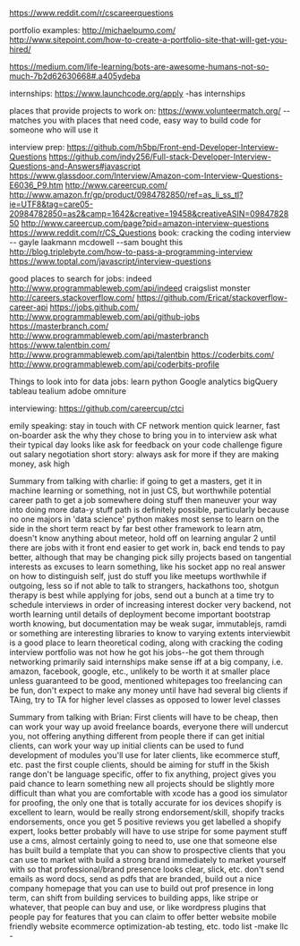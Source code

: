 https://www.reddit.com/r/cscareerquestions

portfolio examples:
http://michaelpumo.com/
http://www.sitepoint.com/how-to-create-a-portfolio-site-that-will-get-you-hired/


https://medium.com/life-learning/bots-are-awesome-humans-not-so-much-7b2d62630668#.a405ydeba

internships:
https://www.launchcode.org/apply    -has internships

places that provide projects to work on:
https://www.volunteermatch.org/     --matches you with places that need code, easy way to build code for someone who will use it

interview prep:
https://github.com/h5bp/Front-end-Developer-Interview-Questions 
https://github.com/indy256/Full-stack-Developer-Interview-Questions-and-Answers#javascript
https://www.glassdoor.com/Interview/Amazon-com-Interview-Questions-E6036_P9.htm
http://www.careercup.com/
http://www.amazon.fr/gp/product/0984782850/ref=as_li_ss_tl?ie=UTF8&tag=care05-20984782850=as2&camp=1642&creative=19458&creativeASIN=0984782850
http://www.careercup.com/page?pid=amazon-interview-questions
https://www.reddit.com/r/CS_Questions 
book: cracking the coding interview -- gayle laakmann mcdowell --sam bought this
http://blog.triplebyte.com/how-to-pass-a-programming-interview
https://www.toptal.com/javascript/interview-questions


good places to search for jobs:
indeed    http://www.programmableweb.com/api/indeed
craigslist
monster
http://careers.stackoverflow.com/    https://github.com/Ericat/stackoverflow-career-api
https://jobs.github.com/             http://www.programmableweb.com/api/github-jobs
https://masterbranch.com/            http://www.programmableweb.com/api/masterbranch
https://www.talentbin.com/           http://www.programmableweb.com/api/talentbin
https://coderbits.com/               http://www.programmableweb.com/api/coderbits-profile


Things to look into for data jobs:
  learn python
  Google analytics
  bigQuery
  tableau
  tealium
  adobe omniture


interviewing:
  https://github.com/careercup/ctci


emily speaking:
  stay in touch with CF network 
  mention quick learner, fast on-boarder
  ask the why they chose to bring you in to interview
  ask what their typical day looks like
  ask for feedback on your code challenge
  figure out salary negotiation
    short story: always ask for more
    if they are making money, ask high
  
Summary from talking with charlie:
  if going to get a masters, get it in machine learning or something, not in just CS, but worthwhile
  potential career path to get a job somewhere doing stuff then maneuver your way into doing more data-y stuff
  path is definitely possible, particularly because no one majors in 'data science'
  python makes most sense to learn on the side in the short term
  react by far best other framework to learn atm, doesn't know anything about meteor, hold off on learning angular 2 until there are jobs with it
  front end easier to get work in, back end tends to pay better, although that may be changing
  pick silly projects based on tangential interests as excuses to learn something, like his socket app
  no real answer on how to distinguish self, just do stuff you like 
  meetups worthwhile if outgoing, less so if not able to talk to strangers, hackathons too, shotgun therapy is best
  while applying for jobs, send out a bunch at a time
  try to schedule interviews in order of increasing interest
  docker very backend, not worth learning until details of deployment become important
  bootstrap worth knowing, but documentation may be weak
  sugar, immutablejs, ramdi or something are interesting libraries to know to varying extents
  interviewbit is a good place to learn theoretical coding, along with cracking the coding interview
  portfolio was not how he got his jobs--he got them through networking primarily
  said internships make sense iff at a big company, i.e. amazon, facebook, google, etc., unlikely to be worth it at smaller place unless guaranteed to be good, mentioned whitepages too
  freelancing can be fun, don't expect to make any money until have had several big clients
  if TAing, try to TA for higher level classes as opposed to lower level classes
  
  
  
  
Summary from talking with Brian:
  First clients will have to be cheap, then can work your way up
  avoid freelance boards, everyone there will undercut you, not offering anything different from people there
  if can get initial clients, can work your way up
  initial clients can be used to fund development of modules you'll use for later clients, like ecommerce stuff, etc. 
  past the first couple clients, should be aiming for stuff in the 5kish range
  don't be language specific, offer to fix anything, project gives you paid chance to learn something new
  all projects should be slightly more difficult than what you are comfortable with
  xcode has a good ios simulator for proofing, the only one that is totally accurate for ios devices
  shopify is excellent to learn, would be really strong endorsement/skill, shopify tracks endorsements, 
    once you get 5 positive reviews you get labelled a shopify expert, looks better
  probably will have to use stripe for some payment stuff
  use a cms, almost certainly going to need to, use one that someone else has built
  build a template that you can show to prospective clients that you can use to market with
  build a strong brand immediately to market yourself with so that professional/brand presence looks clear, slick, etc. 
  don't send emails as word docs, send as pdfs that are branded, 
  build out a nice company homepage that you can use to build out prof presence
  in long term, can shift from building services to building apps, like stripe or whatever, that people can buy and use, or like wordpress plugins that people pay for
  features that you can claim to offer 
    better website
    mobile friendly website
    ecommerce 
    optimization-ab testing, etc. 
  todo list
    -make llc
    -
